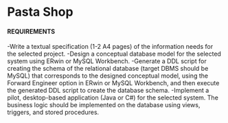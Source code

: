 <h1>Pasta Shop</h1>
<h4>REQUIREMENTS</h4>
-Write a textual specification (1-2 A4 pages) of the information needs for the selected project.    
-Design a conceptual database model for the selected system using ERwin or MySQL Workbench.    
-Generate a DDL script for creating the schema of the relational database (target DBMS should be MySQL) that corresponds to the designed conceptual model,
using the Forward Engineer option in ERwin or MySQL Workbench, and then execute the generated DDL script to create the database schema.    
-Implement a pilot, desktop-based application (Java or C#) for the selected system. The business logic should be implemented on the database using views, triggers, and stored procedures.
